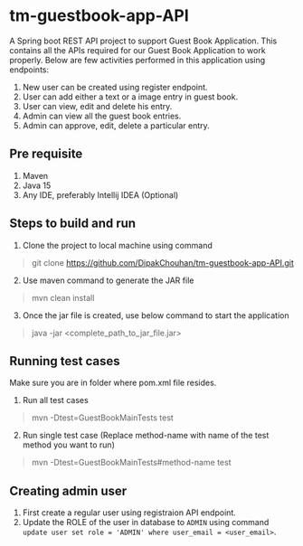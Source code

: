 # tm-guestbook-app-API

A Spring boot REST API project to support Guest Book Application. This contains all the APIs required for our Guest Book Application to work properly.
Below are few activities performed in this application using endpoints:
1. New user can be created using register endpoint.
2. User can add either a text or a image entry in guest book.
3. User can view, edit and delete his entry.
4. Admin can view all the guest book entries.
5. Admin can approve, edit, delete a particular entry.

## Pre requisite

1. Maven
2. Java 15
3. Any IDE, preferably Intellij IDEA (Optional)

## Steps to build and run

1. Clone the project to local machine using command 
> git clone https://github.com/DipakChouhan/tm-guestbook-app-API.git
2. Use maven command to generate the JAR file 
> mvn clean install
3. Once the jar file is created, use below command to start the application
> java -jar <complete_path_to_jar_file.jar>

## Running test cases

Make sure you are in folder where pom.xml file resides.
1. Run all test cases
> mvn -Dtest=GuestBookMainTests test
2. Run single test case (Replace method-name with name of the test method you want to run)
> mvn -Dtest=GuestBookMainTests#method-name test

## Creating admin user
1. First create a regular user using registraion API endpoint.
2. Update the ROLE of the user in database to `ADMIN` using command `update user set role = 'ADMIN' where user_email = <user_email>`.
